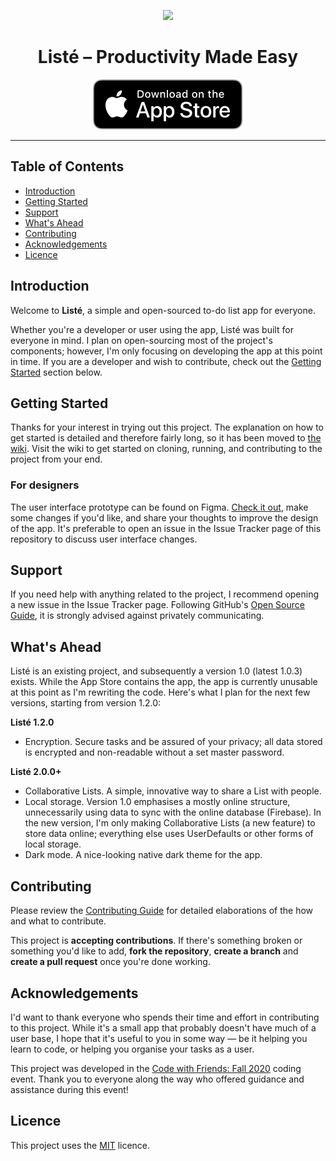 <p align="center">
  <img src="./liste.svg">
</p>

<h1 align="center">Listé – Productivity Made Easy</h1>

<p align="center">
  <a href="https://apps.apple.com/us/app/list%C3%A9-productive-to-do/id1486116734"><img src="./download.svg"></a>
</p>

---

## Table of Contents
- [Introduction](#introduction)
- [Getting Started](#getting-started)
- [Support](#support)
- [What's Ahead](#whats-ahead)
- [Contributing](#contributing)
- [Acknowledgements](#acknowledgements)
- [Licence](#licence)

## Introduction
Welcome to **Listé**, a simple and open-sourced to-do list app for everyone.

Whether you're a developer or user using the app, Listé was built for everyone in mind. I plan on open-sourcing most of the project's components; however, I'm only focusing on developing the app at this point in time. If you are a developer and wish to contribute, check out the [Getting Started](#getting-started) section below.

## Getting Started
Thanks for your interest in trying out this project. The explanation on how to get started is detailed and therefore fairly long, so it has been moved to [the wiki](https://github.com/arashnrim/Liste/wiki/Building-List%C3%A9). Visit the wiki to get started on cloning, running, and contributing to the project from your end.

### For designers
The user interface prototype can be found on Figma. [Check it out](https://www.figma.com/file/zTOJkVOZh2QUJb4FIlEdIu/List%C3%A9-%E2%80%94-UI-Prototype?node-id=0%3A1), make some changes if you'd like, and share your thoughts to improve the design of the app. It's preferable to open an issue in the Issue Tracker page of this repository to discuss user interface changes.

## Support
If you need help with anything related to the project, I recommend opening a new issue in the Issue Tracker page. Following GitHub's [Open Source Guide](https://www.opensource.guide), it is strongly advised against privately communicating.

## What's Ahead
Listé is an existing project, and subsequently a version 1.0 (latest 1.0.3) exists. While the App Store contains the app, the app is currently unusable at this point as I'm rewriting the code. Here's what I plan for the next few versions, starting from version 1.2.0:

**Listé 1.2.0**
- Encryption. Secure tasks and be assured of your privacy; all data stored is encrypted and non-readable without a set master password.

**Listé 2.0.0+**
- Collaborative Lists. A simple, innovative way to share a List with people.
- Local storage. Version 1.0 emphasises a mostly online structure, unnecessarily using data to sync with the online database (Firebase). In the new version, I'm only making Collaborative Lists (a new feature) to store data online; everything else uses UserDefaults or other forms of local storage.
- Dark mode. A nice-looking native dark theme for the app.

## Contributing
Please review the [Contributing Guide](CONTRIBUTING.md) for detailed elaborations of the how and what to contribute.

This project is **accepting contributions**. If there's something broken or something you'd like to add, **fork the repository**, **create a branch** and **create a pull request** once you're done working.

## Acknowledgements
I'd want to thank everyone who spends their time and effort in contributing to this project. While it's a small app that probably doesn't have much of a user base, I hope that it's useful to you in some way — be it helping you learn to code, or helping you organise your tasks as a user.

This project was developed in the [Code with Friends: Fall 2020](https://codewithfriends.io/) coding event. Thank you to everyone along the way who offered guidance and assistance during this event!

## Licence
This project uses the [MIT](https://spdx.org/licenses/MIT.html) licence.
